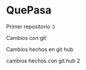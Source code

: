 # QuePasa
Primer repositorio :)

Cambios con git



Cambios hechos en git hub

cambios hechos con git hub 2

